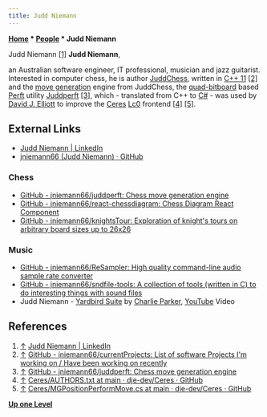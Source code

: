```yaml
---
title: Judd Niemann
---
```

**[Home](Home "Home") \* [People](People "People") \* Judd Niemann**



 [](https://au.linkedin.com/in/judd-niemann-15a318114) Judd Niemann <a id="cite-note-1" href="#cite-ref-1">[1]</a> 
**Judd Niemann**,  

an Australian software engineer, IT professional, musician and jazz guitarist. Interested in computer chess, he is author [JuddChess](index.php?title=JuddChess&action=edit&redlink=1 "JuddChess (page does not exist)"), written in [C++ 11](Cpp "Cpp") <a id="cite-note-2" href="#cite-ref-2">[2]</a> 
and the [move generation](Move_Generation "Move Generation") engine from JuddChess, the [quad-bitboard](Quad-Bitboards "Quad-Bitboards") based [Perft](Perft "Perft") utility [Juddperft](index.php?title=Juddperft&action=edit&redlink=1 "Juddperft (page does not exist)") <a id="cite-note-3" href="#cite-ref-3">[3]</a>,
which - translated from C++ to [C#](C_sharp "C sharp") - was used by [David J. Elliott](index.php?title=David_J._Elliott&action=edit&redlink=1 "David J. Elliott (page does not exist)") to improve the [Ceres](Ceres "Ceres") [Lc0](Leela_Chess_Zero#Lc0 "Leela Chess Zero") frontend <a id="cite-note-4" href="#cite-ref-4">[4]</a> <a id="cite-note-5" href="#cite-ref-5">[5]</a>.



## External Links


* [Judd Niemann | LinkedIn](https://au.linkedin.com/in/judd-niemann-15a318114)
* [jniemann66 (Judd Niemann) · GitHub](https://github.com/jniemann66)


### Chess


* [GitHub - jniemann66/juddperft: Chess move generation engine](https://github.com/jniemann66/juddperft)
* [GitHub - jniemann66/react-chessdiagram: Chess Diagram React Component](https://github.com/jniemann66/react-chessdiagram)
* [GitHub - jniemann66/knightsTour: Exploration of knight's tours on arbitrary board sizes up to 26x26](https://github.com/jniemann66/knightsTour)


### Music


* [GitHub - jniemann66/ReSampler: High quality command-line audio sample rate converter](https://github.com/jniemann66/ReSampler)
* [GitHub - jniemann66/sndfile-tools: A collection of tools (written in C) to do interesting things with sound files](https://github.com/jniemann66/sndfile-tools)
* Judd Niemann - [Yardbird Suite](https://en.wikipedia.org/wiki/Yardbird_Suite) by [Charlie Parker](Category:Charlie_Parker "Category:Charlie Parker"), [YouTube](https://en.wikipedia.org/wiki/YouTube) Video


 
## References


1. <a id="cite-ref-1" href="#cite-note-1">↑</a> [Judd Niemann | LinkedIn](https://au.linkedin.com/in/judd-niemann-15a318114)
2. <a id="cite-ref-2" href="#cite-note-2">↑</a> [GitHub - jniemann66/currentProjects: List of software Projects I'm working on / Have been working on recently](https://github.com/jniemann66/currentProjects)
3. <a id="cite-ref-3" href="#cite-note-3">↑</a> [GitHub - jniemann66/juddperft: Chess move generation engine](https://github.com/jniemann66/juddperft)
4. <a id="cite-ref-4" href="#cite-note-4">↑</a> [Ceres/AUTHORS.txt at main · dje-dev/Ceres · GitHub](https://github.com/dje-dev/Ceres/blob/main/AUTHORS.txt)
5. <a id="cite-ref-5" href="#cite-note-5">↑</a> [Ceres/MGPositionPerformMove.cs at main · dje-dev/Ceres · GitHub](https://github.com/dje-dev/Ceres/blob/main/src/Ceres.Chess/MoveGen/MGPositionPerformMove.cs)

**[Up one Level](People "People")**







 
